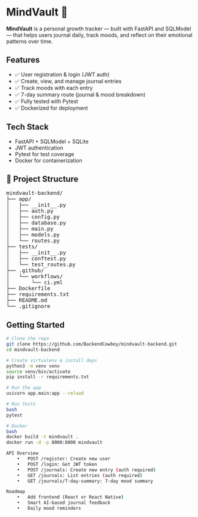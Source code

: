 # MindVault 🧠

**MindVault** is a personal growth tracker — built with FastAPI and SQLModel — that helps users journal daily, track moods, and reflect on their emotional patterns over time.

## Features

- ✅ User registration & login (JWT auth)
- ✅ Create, view, and manage journal entries
- ✅ Track moods with each entry
- ✅ 7-day summary route (journal & mood breakdown)
- ✅ Fully tested with Pytest
- ✅ Dockerized for deployment

## Tech Stack

- FastAPI + SQLModel + SQLite
- JWT authentication
- Pytest for test coverage
- Docker for containerization

## 📁 Project Structure
<pre>
mindvault-backend/
├── app/
│   ├── __init__.py
│   ├── auth.py
│   ├── config.py
│   ├── database.py
│   ├── main.py
│   ├── models.py
│   └── routes.py
├── tests/
│   ├── __init__.py
│   ├── conftest.py
│   └── test_routes.py
├── .github/
│   └── workflows/
│       └── ci.yml
├── Dockerfile
├── requirements.txt
├── README.md
└── .gitignore
</pre>


## Getting Started

```bash
# Clone the repo
git clone https://github.com/BackendCowboy/mindvault-backend.git
cd mindvault-backend

# Create virtualenv & install deps
python3 -m venv venv
source venv/bin/activate
pip install -r requirements.txt

# Run the app
uvicorn app.main:app --reload

# Run Tests 
bash 
pytest

# Docker
bash 
docker build -t mindvault .
docker run -d -p 8000:8000 mindvault

API Overview 
	•	POST /register: Create new user
	•	POST /login: Get JWT token
	•	POST /journals: Create new entry (auth required)
	•	GET /journals: List entries (auth required)
	•	GET /journals/7-day-summary: 7-day mood summary

Roadmap
	•	Add frontend (React or React Native)
	•	Smart AI-based journal feedback
	•	Daily mood reminders
